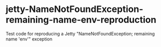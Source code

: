 # jetty-NameNotFoundException-remaining-name-env-reproduction
Test code for reproducing a Jetty "NameNotFoundException; remaining name 'env'" exception
